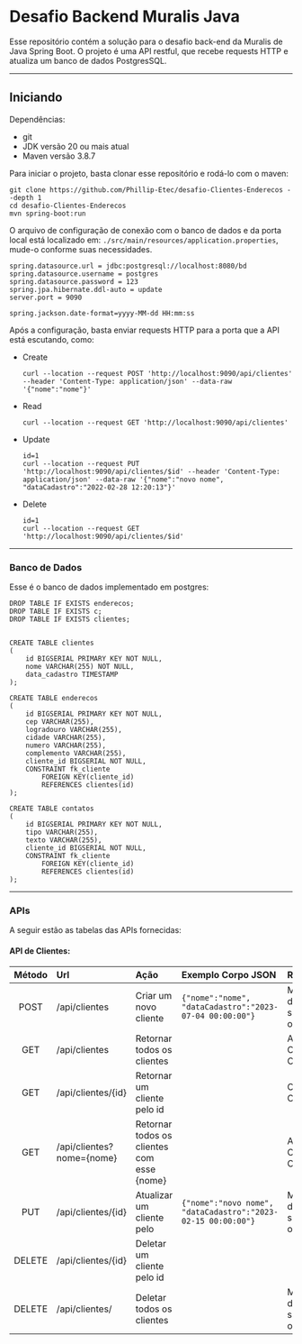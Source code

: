 # Desafio Backend Muralis Java
Esse repositório contém a solução para o desafio back-end da Muralis de Java Spring Boot.
O projeto é uma API restful, que recebe requests HTTP e atualiza um banco de dados PostgresSQL.
___
## Iniciando
Dependências:
* git
* JDK versão 20 ou mais atual
* Maven versão 3.8.7

Para iniciar o projeto, basta clonar esse repositório e rodá-lo com o maven:
```
git clone https://github.com/Phillip-Etec/desafio-Clientes-Enderecos --depth 1
cd desafio-Clientes-Enderecos
mvn spring-boot:run
```
O arquivo de configuração de conexão com o banco de dados e da porta local está localizado em: `./src/main/resources/application.properties`, mude-o conforme suas necessidades.
```
spring.datasource.url = jdbc:postgresql://localhost:8080/bd
spring.datasource.username = postgres
spring.datasource.password = 123
spring.jpa.hibernate.ddl-auto = update
server.port = 9090

spring.jackson.date-format=yyyy-MM-dd HH:mm:ss
```

Após a configuração, basta enviar requests HTTP para a porta que a API está escutando, como:
- Create
    ```
    curl --location --request POST 'http://localhost:9090/api/clientes' --header 'Content-Type: application/json' --data-raw '{"nome":"nome"}'
    ```
- Read
    ```
    curl --location --request GET 'http://localhost:9090/api/clientes'
    ```
- Update
    ```
    id=1
    curl --location --request PUT 'http://localhost:9090/api/clientes/$id' --header 'Content-Type: application/json' --data-raw '{"nome":"novo nome", "dataCadastro":"2022-02-28 12:20:13"}'
    ```
- Delete
    ```
    id=1
    curl --location --request GET 'http://localhost:9090/api/clientes/$id'
    ```
___
### Banco de Dados

Esse é o banco de dados implementado em postgres:
```
DROP TABLE IF EXISTS enderecos;
DROP TABLE IF EXISTS c;
DROP TABLE IF EXISTS clientes;


CREATE TABLE clientes
(
    id BIGSERIAL PRIMARY KEY NOT NULL,
    nome VARCHAR(255) NOT NULL,
    data_cadastro TIMESTAMP
);

CREATE TABLE enderecos
(
    id BIGSERIAL PRIMARY KEY NOT NULL,
    cep VARCHAR(255),
    logradouro VARCHAR(255),
    cidade VARCHAR(255),
    numero VARCHAR(255),
    complemento VARCHAR(255),
    cliente_id BIGSERIAL NOT NULL,
    CONSTRAINT fk_cliente
        FOREIGN KEY(cliente_id)
        REFERENCES clientes(id)
);

CREATE TABLE contatos
(
    id BIGSERIAL PRIMARY KEY NOT NULL,
    tipo VARCHAR(255),
    texto VARCHAR(255),
    cliente_id BIGSERIAL NOT NULL,
    CONSTRAINT fk_cliente
        FOREIGN KEY(cliente_id)
        REFERENCES clientes(id)
);
````
___
### APIs
A seguir estão as tabelas das APIs fornecidas:

#### API de Clientes:
|  Método  | Url |  Ação  | Exemplo Corpo JSON | Retorno |
| :------: | :-- | :----- | :--------          | :------ |
| POST | /api/clientes | Criar um novo cliente | `{"nome":"nome", "dataCadastro":"2023-07-04 00:00:00"}` | Mensagem de sucesso ou erro |
| GET | /api/clientes | Retornar todos os clientes | ` ` | Array de Objetos Cliente |
| GET | /api/clientes/{id} | Retornar um cliente pelo id | ` ` | Objeto Cliente |
| GET | /api/clientes?nome={nome} | Retornar todos os clientes com esse {nome} | ` ` | Array de Objetos Cliente | Mensagem de sucesso ou erro |
| PUT | /api/clientes/{id} | Atualizar um cliente pelo | `{"nome":"novo nome", "dataCadastro":"2023-02-15 00:00:00"}` | Mensagem de sucesso ou erro |
| DELETE | /api/clientes/{id} | Deletar um cliente pelo id | ` ` | | Mensagem de sucesso ou erro |
| DELETE | /api/clientes/ | Deletar todos os clientes | ` ` | Mensagem de sucesso ou erro |
